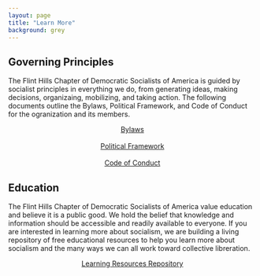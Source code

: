 ```yaml
---
layout: page
title: "Learn More"
background: grey
---
```


## Governing Principles

The Flint Hills Chapter of Democratic Socialists of America is guided by socialist principles in everything we do, from generating ideas, making decisions, organizaing, mobilizing, and taking action. The following documents outline the Bylaws, Political Framework, and Code of Conduct for the ogranization and its members.

<div align="center">
 <a class="btn btn-primary btn-xl text-uppercase" href="../governing-documents/bylaws">Bylaws</a>
 <br>
 <br>
  <a class="btn btn-primary btn-xl text-uppercase" href="../governing-documents/">Political Framework</a>
  <br>
 <br>
  <a class="btn btn-primary btn-xl text-uppercase" href="../governing-documents/">Code of Conduct</a>
</div>

## Education

The Flint Hills Chapter of Democratic Socialists of America value education and believe it is a public good.  We hold the belief that knowledge and information should be accessible and readily available to everyone. If you are interested in learning more about socialism, we are building a living repository of free educational resources to help you learn more about socialism and the many ways we can all work toward collective libreration. 

<div align="center">
 <a class="btn btn-primary btn-xl text-uppercase" href="../learning-resources">Learning Resources Repository</a>
</div>
